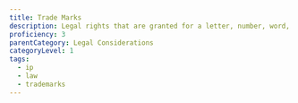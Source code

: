 ```yaml
---
title: Trade Marks
description: Legal rights that are granted for a letter, number, word, phrase, sound, smell, shape, logo, picture and/or aspect of packaging.
proficiency: 3
parentCategory: Legal Considerations
categoryLevel: 1
tags:
  - ip
  - law
  - trademarks
---
```

